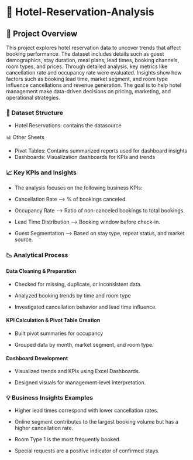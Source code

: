 # 🏨 Hotel-Reservation-Analysis

## 📘 Project Overview

This project explores hotel reservation data to uncover trends that affect booking performance. The dataset includes details such as guest demographics, stay duration, meal plans, lead times, booking channels, room types, and prices. Through detailed analysis, key metrics like cancellation rate and occupancy rate were evaluated. Insights show how factors such as booking lead time, market segment, and room type influence cancellations and revenue generation. The goal is to help hotel management make data-driven decisions on pricing, marketing, and operational strategies.

### 📂 Dataset Structure
- Hotel Reservations: contains the datasource

📊 Other Sheets
- Pivot Tables:	Contains summarized reports used for dashboard insights
- Dashboards:	Visualization dashboards for KPIs and trends

### 📈 Key KPIs and Insights

- The analysis focuses on the following business KPIs:

- Cancellation Rate --> % of bookings canceled.

- Occupancy Rate --> Ratio of non-canceled bookings to total bookings.

- Lead Time Distribution --> Booking window before check-in.

- Guest Segmentation --> Based on stay type, repeat status, and market source.


### 📉 Analytical Process

#### Data Cleaning & Preparation

- Checked for missing, duplicate, or inconsistent data.

- Analyzed booking trends by time and room type

- Investigated cancellation behavior and lead time influence.

#### KPI Calculation & Pivot Table Creation

- Built pivot summaries for occupancy

- Grouped data by month, market segment, and room type.

#### Dashboard Development

- Visualized trends and KPIs using Excel Dashboards.

- Designed visuals for management-level interpretation.

### 💡 Business Insights Examples

- Higher lead times correspond with lower cancellation rates.

- Online segment contributes to the largest booking volume but has a higher cancellation rate.

- Room Type 1 is the most frequently booked.

- Special requests are a positive indicator of confirmed stays.

